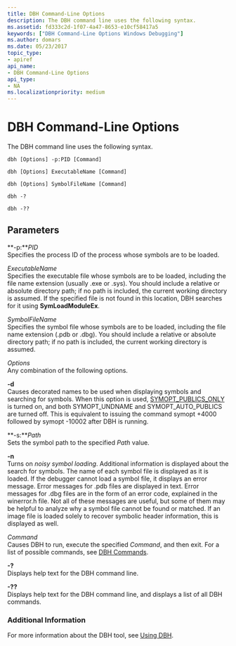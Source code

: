 ```yaml
---
title: DBH Command-Line Options
description: The DBH command line uses the following syntax.
ms.assetid: fd333c2d-1f07-4a47-8653-e10cf58417a5
keywords: ["DBH Command-Line Options Windows Debugging"]
ms.author: domars
ms.date: 05/23/2017
topic_type:
- apiref
api_name:
- DBH Command-Line Options
api_type:
- NA
ms.localizationpriority: medium
---
```


# DBH Command-Line Options


The DBH command line uses the following syntax.

```console
dbh [Options] -p:PID [Command] 

dbh [Options] ExecutableName [Command] 

dbh [Options] SymbolFileName [Command] 

dbh -? 

dbh -??  
```

## <span id="Parameters"></span><span id="parameters"></span><span id="PARAMETERS"></span>Parameters


<span id="-p_PID"></span><span id="-p_pid"></span><span id="-P_PID"></span>**-p:***PID*  
Specifies the process ID of the process whose symbols are to be loaded.

<span id="_______ExecutableName______"></span><span id="_______executablename______"></span><span id="_______EXECUTABLENAME______"></span> *ExecutableName*   
Specifies the executable file whose symbols are to be loaded, including the file name extension (usually .exe or .sys). You should include a relative or absolute directory path; if no path is included, the current working directory is assumed. If the specified file is not found in this location, DBH searches for it using **SymLoadModuleEx**.

<span id="_______SymbolFileName______"></span><span id="_______symbolfilename______"></span><span id="_______SYMBOLFILENAME______"></span> *SymbolFileName*   
Specifies the symbol file whose symbols are to be loaded, including the file name extension (.pdb or .dbg). You should include a relative or absolute directory path; if no path is included, the current working directory is assumed.

<span id="_______Options______"></span><span id="_______options______"></span><span id="_______OPTIONS______"></span> *Options*   
Any combination of the following options.

<span id="-d"></span><span id="-D"></span>**-d**  
Causes decorated names to be used when displaying symbols and searching for symbols. When this option is used, [SYMOPT\_PUBLICS\_ONLY](symbol-options.md#symopt-publics-only) is turned on, and both SYMOPT\_UNDNAME and SYMOPT\_AUTO\_PUBLICS are turned off. This is equivalent to issuing the command symopt +4000 followed by symopt -10002 after DBH is running.

<span id="-s_Path"></span><span id="-s_path"></span><span id="-S_PATH"></span>**-s:***Path*  
Sets the symbol path to the specified *Path* value.

<span id="-n_"></span><span id="-N_"></span>**-n**   
Turns on *noisy symbol loading*. Additional information is displayed about the search for symbols. The name of each symbol file is displayed as it is loaded. If the debugger cannot load a symbol file, it displays an error message. Error messages for .pdb files are displayed in text. Error messages for .dbg files are in the form of an error code, explained in the winerror.h file. Not all of these messages are useful, but some of them may be helpful to analyze why a symbol file cannot be found or matched. If an image file is loaded solely to recover symbolic header information, this is displayed as well.

<span id="_______Command______"></span><span id="_______command______"></span><span id="_______COMMAND______"></span> *Command*   
Causes DBH to run, execute the specified *Command*, and then exit. For a list of possible commands, see [DBH Commands](dbh-commands.md).

<span id="_______-_______"></span> **-?**   
Displays help text for the DBH command line.

<span id="_______-________"></span> **-??**   
Displays help text for the DBH command line, and displays a list of all DBH commands.

### <span id="Additional_Information"></span><span id="additional_information"></span><span id="ADDITIONAL_INFORMATION"></span>Additional Information

For more information about the DBH tool, see [Using DBH](using-dbh.md).

 

 





